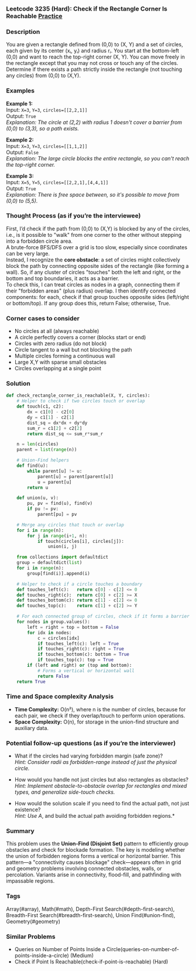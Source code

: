 ### Leetcode 3235 (Hard): Check if the Rectangle Corner Is Reachable [Practice](https://leetcode.com/problems/check-if-the-rectangle-corner-is-reachable)

### Description  
You are given a rectangle defined from (0,0) to (X, Y) and a set of circles, each given by its center (xᵢ, yᵢ) and radius rᵢ. You start at the bottom-left (0,0) and want to reach the top-right corner (X, Y). You can move freely in the rectangle except that you may not cross or touch any of the circles. Determine if there exists a path strictly inside the rectangle (not touching any circles) from (0,0) to (X,Y).

### Examples  

**Example 1:**  
Input: `X=3`, `Y=3`, `circles=[[2,2,1]]`  
Output: `True`  
*Explanation: The circle at (2,2) with radius 1 doesn't cover a barrier from (0,0) to (3,3), so a path exists.*

**Example 2:**  
Input: `X=3`, `Y=3`, `circles=[[1,1,2]]`  
Output: `False`  
*Explanation: The large circle blocks the entire rectangle, so you can't reach the top-right corner.*

**Example 3:**  
Input: `X=5`, `Y=5`, `circles=[[2,2,1],[4,4,1]]`  
Output: `True`  
*Explanation: There is free space between, so it's possible to move from (0,0) to (5,5).*

### Thought Process (as if you’re the interviewee)  
First, I’d check if the path from (0,0) to (X,Y) is blocked by any of the circles, i.e., is it possible to "walk" from one corner to the other without stepping into a forbidden circle area.  
A brute-force BFS/DFS over a grid is too slow, especially since coordinates can be very large.  
Instead, I recognize the **core obstacle**: a set of circles might collectively block the path by connecting opposite sides of the rectangle (like forming a wall). So, if any cluster of circles "touches" both the left and right, or the bottom and top boundaries, it acts as a barrier.  
To check this, I can treat circles as nodes in a graph, connecting them if their "forbidden areas" (plus radius) overlap. I then identify connected components: for each, check if that group touches opposite sides (left/right or bottom/top). If any group does this, return False; otherwise, True.

### Corner cases to consider  
- No circles at all (always reachable)
- A circle perfectly covers a corner (blocks start or end)
- Circles with zero radius (do not block)
- Circle tangent to a wall but not blocking the path
- Multiple circles forming a continuous wall  
- Large X,Y with sparse small obstacles  
- Circles overlapping at a single point

### Solution

```python
def check_rectangle_corner_is_reachable(X, Y, circles):
    # Helper to check if two circles touch or overlap
    def touch(c1, c2):
        dx = c1[0] - c2[0]
        dy = c1[1] - c2[1]
        dist_sq = dx*dx + dy*dy
        sum_r = c1[2] + c2[2]
        return dist_sq <= sum_r*sum_r

    n = len(circles)
    parent = list(range(n))

    # Union-Find helpers
    def find(u):
        while parent[u] != u:
            parent[u] = parent[parent[u]]
            u = parent[u]
        return u

    def union(u, v):
        pu, pv = find(u), find(v)
        if pu != pv:
            parent[pu] = pv

    # Merge any circles that touch or overlap
    for i in range(n):
        for j in range(i+1, n):
            if touch(circles[i], circles[j]):
                union(i, j)

    from collections import defaultdict
    group = defaultdict(list)
    for i in range(n):
        group[find(i)].append(i)

    # Helper to check if a circle touches a boundary
    def touches_left(c):   return c[0] - c[2] <= 0
    def touches_right(c):  return c[0] + c[2] >= X
    def touches_bottom(c): return c[1] - c[2] <= 0
    def touches_top(c):    return c[1] + c[2] >= Y

    # For each connected group of circles, check if it forms a barrier
    for nodes in group.values():
        left = right = top = bottom = False
        for idx in nodes:
            c = circles[idx]
            if touches_left(c): left = True
            if touches_right(c): right = True
            if touches_bottom(c): bottom = True
            if touches_top(c): top = True
        if (left and right) or (top and bottom):
            # Forms a vertical or horizontal wall
            return False
    return True
```

### Time and Space complexity Analysis  

- **Time Complexity:** O(n²), where n is the number of circles, because for each pair, we check if they overlap/touch to perform union operations.
- **Space Complexity:** O(n), for storage in the union-find structure and auxiliary data.

### Potential follow-up questions (as if you’re the interviewer)  

- What if the circles had varying forbidden margin (safe zone)?  
  *Hint: Consider radii as forbidden-range instead of just the physical circle.*

- How would you handle not just circles but also rectangles as obstacles?  
  *Hint: Implement obstacle-to-obstacle overlap for rectangles and mixed types, and generalize side-touch checks.*

- How would the solution scale if you need to find the actual path, not just existence?  
  *Hint: Use A*, and build the actual path avoiding forbidden regions.*

### Summary
This problem uses the **Union-Find (Disjoint Set)** pattern to efficiently group obstacles and check for blockade formation. The key is modeling whether the union of forbidden regions forms a vertical or horizontal barrier. This pattern—a "connectivity causes blockage" check—appears often in grid and geometry problems involving connected obstacles, walls, or percolation. Variants arise in connectivity, flood-fill, and pathfinding with impassable regions.

### Tags
Array(#array), Math(#math), Depth-First Search(#depth-first-search), Breadth-First Search(#breadth-first-search), Union Find(#union-find), Geometry(#geometry)

### Similar Problems
- Queries on Number of Points Inside a Circle(queries-on-number-of-points-inside-a-circle) (Medium)
- Check if Point Is Reachable(check-if-point-is-reachable) (Hard)